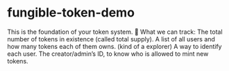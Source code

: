 # fungible-token-demo
This is the foundation of your token system. 🔹 What we can track: The total number of tokens in existence (called total supply).   A list of all users and how many tokens each of them owns. (kind of a explorer)   A way to identify each user.   The creator/admin’s ID, to know who is allowed to mint new tokens.
